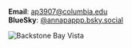 __Email__: [ap3907@columbia.edu](ap3907@columbia.edu)\
__BlueSky__: [@annapappp.bsky.social](https://bsky.app/profile/annapappp.bsky.social)

![Backstone Bay Vista](/images/valdez.png)